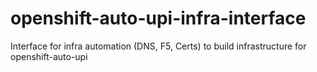 # openshift-auto-upi-infra-interface
Interface for infra automation (DNS, F5, Certs) to build infrastructure for openshift-auto-upi 
